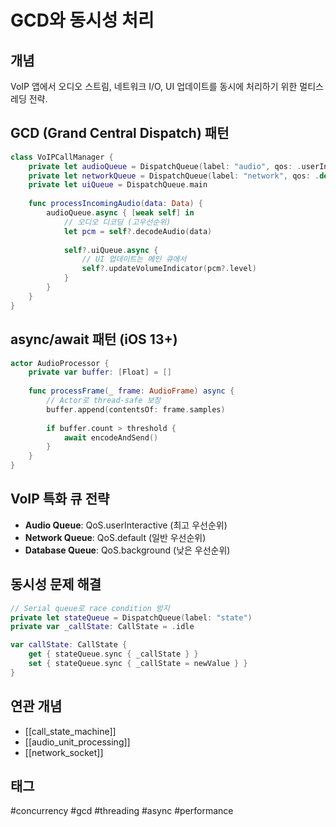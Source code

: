 # GCD와 동시성 처리

## 개념
VoIP 앱에서 오디오 스트림, 네트워크 I/O, UI 업데이트를 동시에 처리하기 위한 멀티스레딩 전략.

## GCD (Grand Central Dispatch) 패턴
```swift
class VoIPCallManager {
    private let audioQueue = DispatchQueue(label: "audio", qos: .userInteractive)
    private let networkQueue = DispatchQueue(label: "network", qos: .default)
    private let uiQueue = DispatchQueue.main
    
    func processIncomingAudio(data: Data) {
        audioQueue.async { [weak self] in
            // 오디오 디코딩 (고우선순위)
            let pcm = self?.decodeAudio(data)
            
            self?.uiQueue.async {
                // UI 업데이트는 메인 큐에서
                self?.updateVolumeIndicator(pcm?.level)
            }
        }
    }
}
```

## async/await 패턴 (iOS 13+)
```swift
actor AudioProcessor {
    private var buffer: [Float] = []
    
    func processFrame(_ frame: AudioFrame) async {
        // Actor로 thread-safe 보장
        buffer.append(contentsOf: frame.samples)
        
        if buffer.count > threshold {
            await encodeAndSend()
        }
    }
}
```

## VoIP 특화 큐 전략
- **Audio Queue**: QoS.userInteractive (최고 우선순위)
- **Network Queue**: QoS.default (일반 우선순위)
- **Database Queue**: QoS.background (낮은 우선순위)

## 동시성 문제 해결
```swift
// Serial queue로 race condition 방지
private let stateQueue = DispatchQueue(label: "state")
private var _callState: CallState = .idle

var callState: CallState {
    get { stateQueue.sync { _callState } }
    set { stateQueue.sync { _callState = newValue } }
}
```

## 연관 개념
- [[call_state_machine]]
- [[audio_unit_processing]]
- [[network_socket]]

## 태그
#concurrency #gcd #threading #async #performance
